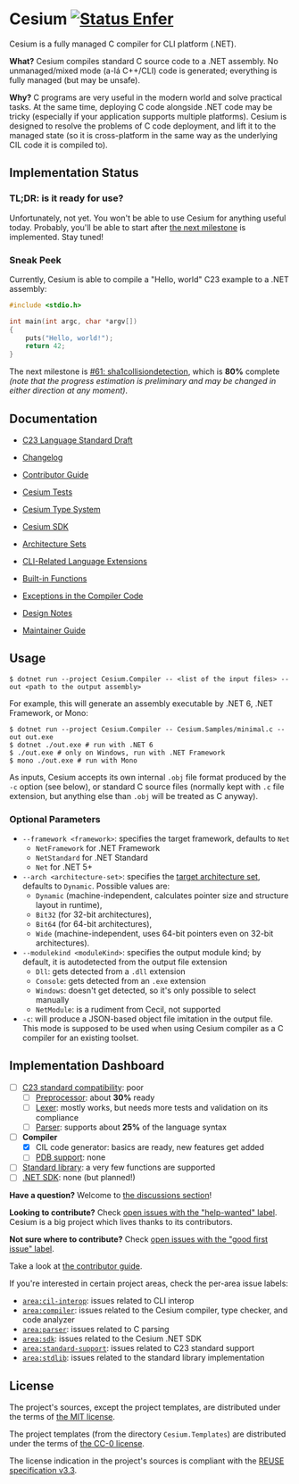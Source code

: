 <!--
SPDX-FileCopyrightText: 2025 Cesium contributors <https://github.com/ForNeVeR/Cesium>

SPDX-License-Identifier: MIT
-->

Cesium [![Status Enfer][status-enfer]][andivionian-status-classifier]
======

Cesium is a fully managed C compiler for CLI platform (.NET).

**What?** Cesium compiles standard C source code to a .NET assembly. No unmanaged/mixed mode (a-lá C++/CLI) code is generated; everything is fully managed (but may be unsafe).

**Why?** C programs are very useful in the modern world and solve practical tasks. At the same time, deploying C code alongside .NET code may be tricky (especially if your application supports multiple platforms). Cesium is designed to resolve the problems of C code deployment, and lift it to the managed state (so it is cross-platform in the same way as the underlying CIL code it is compiled to).

Implementation Status
---------------------

### TL;DR: is it ready for use?

Unfortunately, not yet. You won't be able to use Cesium for anything useful today. Probably, you'll be able to start after [the next milestone][issue.next-milestone] is implemented. Stay tuned!

### Sneak Peek

Currently, Cesium is able to compile a "Hello, world" C23 example to a .NET assembly:

```c
#include <stdio.h>

int main(int argc, char *argv[])
{
    puts("Hello, world!");
    return 42;
}
```

The next milestone is [#61: sha1collisiondetection][issue.next-milestone], which is **80%** complete _(note that the progress estimation is preliminary and may be changed in either direction at any moment)_.

Documentation
-------------

- [C23 Language Standard Draft][c23-draft]

- [Changelog][docs.changelog]
- [Contributor Guide][docs.contributing]
- [Cesium Tests][docs.tests]
- [Cesium Type System][docs.type-system]
- [Cesium SDK][docs.msbuild-sdk]
- [Architecture Sets][docs.architecture-sets]
- [CLI-Related Language Extensions][docs.language-extensions]
- [Built-in Functions][docs.builtins]
- [Exceptions in the Compiler Code][docs.exceptions]
- [Design Notes][docs.design-notes]
- [Maintainer Guide][docs.maintaining]

Usage
-----

```console
$ dotnet run --project Cesium.Compiler -- <list of the input files> --out <path to the output assembly>
```

For example, this will generate an assembly executable by .NET 6, .NET Framework, or Mono:

```console
$ dotnet run --project Cesium.Compiler -- Cesium.Samples/minimal.c --out out.exe
$ dotnet ./out.exe # run with .NET 6
$ ./out.exe # only on Windows, run with .NET Framework
$ mono ./out.exe # run with Mono
```

As inputs, Cesium accepts its own internal `.obj` file format produced by the `-c` option (see below), or standard C source files (normally kept with `.c` file extension, but anything else than `.obj` will be treated as C anyway).

### Optional Parameters

- `--framework <framework>`: specifies the target framework, defaults to `Net`
  - `NetFramework` for .NET Framework
  - `NetStandard` for .NET Standard
  - `Net` for .NET 5+
- `--arch <architecture-set>`: specifies the [target architecture set][docs.architecture-sets], defaults to `Dynamic`. Possible values are:
  - `Dynamic` (machine-independent, calculates pointer size and structure layout in runtime),
  - `Bit32` (for 32-bit architectures),
  - `Bit64` (for 64-bit architectures),
  - `Wide` (machine-independent, uses 64-bit pointers even on 32-bit architectures).
- `--modulekind <moduleKind>`: specifies the output module kind; by default, it is autodetected from the output file extension
  - `Dll`: gets detected from a `.dll` extension
  - `Console`: gets detected from an `.exe` extension
  - `Windows`: doesn't get detected, so it's only possible to select manually
  - `NetModule`: is a rudiment from Cecil, not supported
- `-c`: will produce a JSON-based object file imitation in the output file. This mode is supposed to be used when using Cesium compiler as a C compiler for an existing toolset.

Implementation Dashboard
------------------------

- [ ] [C23 standard compatibility][issue.c23-standard]: poor
    - [ ] [Preprocessor][issue.preprocessor]: about **30%** ready
    - [ ] [Lexer][issue.lexer]: mostly works, but needs more tests and validation on its compliance
    - [ ] [Parser][issue.parser]: supports about **25%** of the language syntax
- [ ] **Compiler**
    - [x] CIL code generator: basics are ready, new features get added
    - [ ] [PDB support][issue.pdb]: none
- [ ] [Standard library][stdlib]: a very few functions are supported
- [ ] [.NET SDK][issue.sdk]: none (but planned!)

**Have a question?** Welcome to [the discussions section][discussions]!

**Looking to contribute?** Check [open issues with the "help-wanted" label][issues.help-wanted]. Cesium is a big project which lives thanks to its contributors.

**Not sure where to contribute?** Check [open issues with the "good first issue" label][issues.good-first-issue].

Take a look at [the contributor guide][docs.contributing].

If you're interested in certain project areas, check the per-area issue labels:
- [`area:cil-interop`][issues.cil-interop]: issues related to CLI interop
- [`area:compiler`][issues.compiler]: issues related to the Cesium compiler, type checker, and code analyzer
- [`area:parser`][issues.parser]: issues related to C parsing
- [`area:sdk`][issues.sdk]: issues related to the Cesium .NET SDK
- [`area:standard-support`][issues.standard-support]: issues related to C23 standard support
- [`area:stdlib`][issues.stdlib]: issues related to the standard library implementation

License
-------
The project's sources, except the project templates, are distributed under the terms of [the MIT license][docs.license.mit].

The project templates (from the directory `Cesium.Templates`) are distributed under the terms of [the CC-0 license][docs.license.cc0].

The license indication in the project's sources is compliant with the [REUSE specification v3.3][reuse.spec].

[andivionian-status-classifier]: https://github.com/ForNeVeR/andivionian-status-classifier#status-enfer-
[c23-draft]: https://www.open-std.org/jtc1/sc22/wg14/www/docs/n3096.pdf
[discussions]: https://github.com/ForNeVeR/Cesium/discussions
[docs.architecture-sets]: docs/architecture-sets.md
[docs.builtins]: docs/builtins.md
[docs.changelog]: CHANGELOG.md
[docs.contributing]: CONTRIBUTING.md
[docs.design-notes]: docs/design-notes.md
[docs.exceptions]: docs/exceptions.md
[docs.language-extensions]: docs/language-extensions.md
[docs.license.cc0]: LICENSES/CC0-1.0.txt
[docs.license.mit]: LICENSE.md
[docs.maintaining]: MAINTAINING.md
[docs.msbuild-sdk]: docs/msbuild-sdk.md
[docs.tests]: docs/tests.md
[docs.type-system]: docs/type-system.md
[issue.c23-standard]: https://github.com/ForNeVeR/Cesium/issues/62
[issue.lexer]: https://github.com/ForNeVeR/Cesium/issues/76
[issue.next-milestone]: https://github.com/ForNeVeR/Cesium/issues/61
[issue.parser]: https://github.com/ForNeVeR/Cesium/issues/78
[issue.pdb]: https://github.com/ForNeVeR/Cesium/issues/79
[issue.preprocessor]: https://github.com/ForNeVeR/Cesium/issues/77
[issue.sdk]: https://github.com/ForNeVeR/Cesium/issues/80
[issues.cil-interop]: https://github.com/ForNeVeR/Cesium/labels/area%3Acil-interop
[issues.compiler]: https://github.com/ForNeVeR/Cesium/labels/area%3Acompiler
[issues.good-first-issue]: https://github.com/ForNeVeR/Cesium/labels/good-first-issue
[issues.help-wanted]: https://github.com/ForNeVeR/Cesium/labels/status%3Ahelp-wanted
[issues.parser]: https://github.com/ForNeVeR/Cesium/labels/area%3Aparser
[issues.preprocessor]: https://github.com/ForNeVeR/Cesium/labels/area%3Apreprocessor
[issues.sdk]: https://github.com/ForNeVeR/Cesium/labels/area%3Asdk
[issues.standard-support]: https://github.com/ForNeVeR/Cesium/labels/area%3Astandard-support
[issues.stdlib]: https://github.com/ForNeVeR/Cesium/labels/area%3Astdlib
[reuse.spec]: https://reuse.software/spec-3.3/
[status-enfer]: https://img.shields.io/badge/status-enfer-orange.svg
[stdlib]: Cesium.Compiler/stdlib
